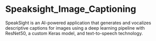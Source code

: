 # Speaksight_Image_Captioning
SpeakSight is an AI-powered application that generates and vocalizes descriptive captions for images using a deep learning pipeline with ResNet50, a custom Keras model, and text-to-speech technology.
